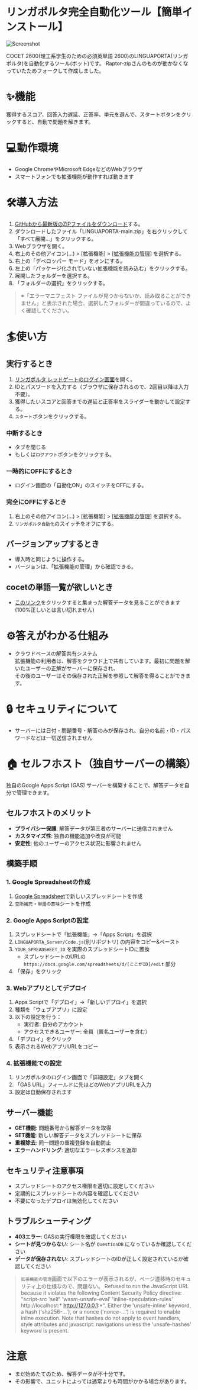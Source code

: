 # リンガポルタ完全自動化ツール【簡単インストール】

![Screenshot](https://raw.githubusercontent.com/Raptor-zip/LINGUAPORTA/main/image/readme.png)

COCET 2600(理工系学生のための必須英単語 2600)のLINGUAPORTA(リンガポルタ)を自動化するツール(ボット)です。
Raptor-zipさんのものが動かなくなっていたためフォークして作成しました。

# ✨機能
獲得するスコア、回答入力遅延、正答率、単元を選んで、スタートボタンをクリックすると、自動で問題を解きます。

# 💻動作環境
- Google ChromeやMicrosoft EdgeなどのWebブラウザ
- スマートフォンでも拡張機能が動作すれば動きます

# 🛠️導入方法
1. [GitHubから最新版のZIPファイルをダウンロード](https://github.com/wasuhosu/LINGUAPORTA/releases)する。
2. ダウンロードしたファイル「LINGUAPORTA-main.zip」を右クリックして「すべて展開...」をクリックする。
3. Webブラウザを開く。
4. 右上のその他アイコン(…) > [拡張機能] > [[拡張機能の管理](chrome://extensions)] を選択する。
5. 右上の「デベロッパー モード」をオンにする。
6. 左上の「パッケージ化されていない拡張機能を読み込む」をクリックする。
7. 展開したフォルダーを選択する。
8. 「フォルダーの選択」をクリックする。

> ※「エラーマニフェスト ファイルが見つからないか、読み取ることができません」と表示された場合、選択したフォルダーが間違っているので、よく確認してください。

# 🏄使い方
## 実行するとき
1. [リンガポルタ レッドゲートのログイン画面](https://w5.linguaporta.jp/user/seibido/)を開く。
2. IDとパスワードを入力する（ブラウザに保存されるので、2回目以降は入力不要）。
3. 獲得したいスコアと回答までの遅延と正答率をスライダーを動かして設定する。
4. `スタート`ボタンをクリックする。

### 中断するとき
- タブを閉じる
- もしくは`ログアウト`ボタンをクリックする。

### 一時的にOFFにするとき
- ログイン画面の「自動化ON」のスイッチをOFFにする。

### 完全にOFFにするとき
1. 右上のその他アイコン(…) > [拡張機能] > [[拡張機能の管理](chrome://extensions)] を選択する。
2. `リンガポルタ自動化`のスイッチをオフにする。

## バージョンアップするとき
- 導入時と同じように操作する。
- バージョンは、「拡張機能の管理」から確認できる。

## cocetの単語一覧が欲しいとき
- [このリンク](https://docs.google.com/spreadsheets/d/1eFdhcYB929fUKS98lbgRFl8qBcTHPkXOvHve9rE61XM/edit?usp=sharing)をクリックすると集まった解答データを見ることができます(100%正しいとは言い切れません)

# ⚙️答えがわかる仕組み
- クラウドベースの解答共有システム  
  拡張機能の利用者は、解答をクラウド上で共有しています。最初に問題を解いたユーザーの正解がサーバーに保存され、  
  その後のユーザーはその保存された正解を参照して解答を得ることができます。

# 🔒 セキュリティについて
- サーバーには日付・問題番号・解答のみが保存され、自分の名前・ID・パスワードなどは一切送信されません

# 🏠 セルフホスト（独自サーバーの構築）

独自のGoogle Apps Script (GAS) サーバーを構築することで、解答データを自分で管理できます。

## セルフホストのメリット
- **プライバシー保護**: 解答データが第三者のサーバーに送信されません
- **カスタマイズ性**: 独自の機能追加や改良が可能
- **安定性**: 他のユーザーのアクセス状況に影響されません

## 構築手順

### 1. Google Spreadsheetの作成
1. [Google Spreadsheet](https://sheets.google.com/)で新しいスプレッドシートを作成
2.  `空所補充`・`単語の意味`シートを作成


### 2. Google Apps Scriptの設定
1. スプレッドシートで「拡張機能」→「Apps Script」を選択
2. `LINGUAPORTA_Server/Code.js`(別リポジトリ) の内容をコピー&ペースト
3. `YOUR_SPREADSHEET_ID` を実際のスプレッドシートIDに置換
   - スプレッドシートのURLの `https://docs.google.com/spreadsheets/d/[ここがID]/edit` 部分
4. 「保存」をクリック

### 3. Webアプリとしてデプロイ
1. Apps Scriptで「デプロイ」→「新しいデプロイ」を選択
2. 種類を「ウェブアプリ」に設定
3. 以下の設定を行う：
   - 実行者: 自分のアカウント
   - アクセスできるユーザー: 全員（匿名ユーザーを含む）
4. 「デプロイ」をクリック
5. 表示されるWebアプリURLをコピー

### 4. 拡張機能での設定
1. リンガポルタのログイン画面で「詳細設定」タブを開く
2. 「GAS URL」フィールドに先ほどのWebアプリURLを入力
3. 設定は自動保存されます

## サーバー機能
- **GET機能**: 問題番号から解答データを取得
- **SET機能**: 新しい解答データをスプレッドシートに保存
- **重複除去**: 同一問題の重複登録を自動防止
- **エラーハンドリング**: 適切なエラーレスポンスを返却

## セキュリティ注意事項
- スプレッドシートのアクセス権限を適切に設定してください
- 定期的にスプレッドシートの内容を確認してください
- 不要になったデプロイは無効化してください

## トラブルシューティング
- **403エラー**: GASの実行権限を確認してください
- **シートが見つからない**: シート名が `QuestionDB` になっているか確認してください  
- **データが保存されない**: スプレッドシートのIDが正しく設定されているか確認してください

> `拡張機能の管理`画面で以下のエラーが表示されるが、ページ遷移時のセキュリティ上の仕様なので、問題ない。
> Refused to run the JavaScript URL because it violates the following Content Security Policy directive: "script-src 'self' 'wasm-unsafe-eval' 'inline-speculation-rules' http://localhost:* http://127.0.0.1:*". Either the 'unsafe-inline' keyword, a hash ('sha256-...'), or a nonce ('nonce-...') is required to enable inline execution. Note that hashes do not apply to event handlers, style attributes and javascript: navigations unless the 'unsafe-hashes' keyword is present.

# 注意
- まだ始めたてのため、解答データが不十分です。
- その影響で、ユニットによっては通常よりも時間がかかる場合があります。